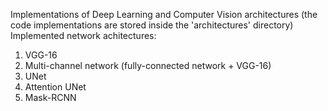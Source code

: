 Implementations of Deep Learning and Computer Vision architectures (the code implementations are stored inside the 'architectures' directory)
Implemented network achitectures:
  1) VGG-16
  2) Multi-channel network (fully-connected network + VGG-16)
  3) UNet
  4) Attention UNet
  5) Mask-RCNN
